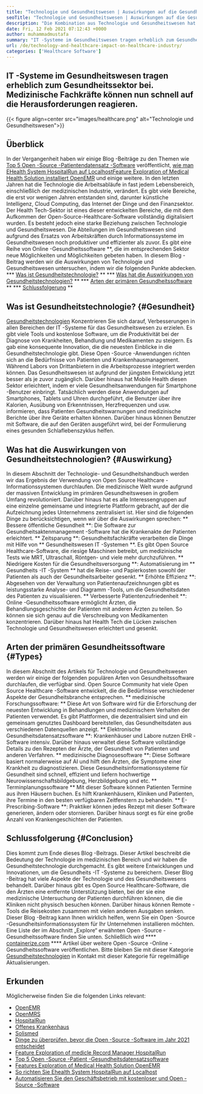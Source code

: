 ```yaml
---
title: "Technologie und Gesundheitswesen | Auswirkungen auf die Gesundheitsbranche" 
seoTitle: "Technologie und Gesundheitswesen | Auswirkungen auf die Gesundheitsbranche" 
description: "Die Kombination aus Technologie und Gesundheitswesen hat die medizinische Abteilung revolutioniert. Lassen Sie uns die Auswirkungen und die Arten der Gesundheitssoftware untersuchen." 
date: Fri, 12 Feb 2021 07:12:43 +0000
author: muhammadmustafa
summary: "IT -Systeme im Gesundheitswesen tragen erheblich zum Gesundheitssektor bei. Medizinische Fachkräfte können nun schnell auf die Herausforderungen reagieren." 
url: /de/technology-and-healthcare-impact-on-healthcare-industry/
categories: ['Healthcare Software']
---
```


## IT -Systeme im Gesundheitswesen tragen erheblich zum Gesundheitssektor bei. Medizinische Fachkräfte können nun schnell auf die Herausforderungen reagieren.

{{< figure align=center src="images/healthcare.png" alt="Technologie und Gesundheitswesen">}}


## Überblick
In der Vergangenheit haben wir einige Blog -Beiträge zu den Themen wie [Top 5 Open -Source -Patientendatensatz -Software][1] veröffentlicht, [wie man EHealth System HospitalRun auf Localhost][2][Feature Exploration of Medical Health Solution installiert OpenEMR][3] und einige weitere. In den letzten Jahren hat die Technologie die Arbeitsabläufe in fast jedem Lebensbereich, einschließlich der medizinischen Industrie, verändert. Es gibt viele Bereiche, die erst vor wenigen Jahren entstanden sind, darunter künstliche Intelligenz, Cloud Computing, das Internet der Dinge und den Finanzsektor. Der Health Tech-Sektor ist eines dieser entwickelten Bereiche, die mit dem Aufkommen der Open-Source-Healthcare-Software vollständig digitalisiert wurden. Es besteht jedoch eine starke Beziehung zwischen Technologie und Gesundheitswesen.
Die Abteilungen im Gesundheitswesen sind aufgrund des Ersatzs von Arbeitskräften durch Informationssysteme im Gesundheitswesen noch produktiver und effizienter als zuvor. Es gibt eine Reihe von Online -Gesundheitssoftware **, die im entsprechenden Sektor neue Möglichkeiten und Möglichkeiten gebeten haben. In diesem Blog -Beitrag werden wir die Auswirkungen von Technologie und Gesundheitswesen untersuchen, indem wir die folgenden Punkte abdecken.
  *** [Was ist Gesundheitstechnologie?][4] **
  *** [Was hat die Auswirkungen von Gesundheitstechnologien?][5] **
  *** [Arten der primären Gesundheitssoftware][6] **
  *** [Schlussfolgerung][7] **

## Was ist Gesundheitstechnologie? {#Gesundheit}
[Gesundheitstechnologien][8] Konzentrieren Sie sich darauf, Verbesserungen in allen Bereichen der IT -Systeme für das Gesundheitswesen zu erzielen. Es gibt viele Tools und kostenlose Software, um die Produktivität bei der Diagnose von Krankheiten, Behandlung und Medikamenten zu steigern. Es gab eine konsequente Innovation, die die neuesten Einblicke in die Gesundheitstechnologie gibt. Diese Open -Source -Anwendungen richten sich an die Bedürfnisse von Patienten und Krankenhausmanagement. Während Labors von Drittanbietern in die Arbeitsprozesse integriert werden können. Das Gesundheitswesen ist aufgrund der jüngsten Entwicklung jetzt besser als je zuvor zugänglich. Darüber hinaus hat Mobile Health diesen Sektor erleichtert, indem er viele Gesundheitsanwendungen für Smartphone -Benutzer einbringt. Tatsächlich werden diese Anwendungen auf Smartphones, Tablets und Uhren durchgeführt, die Benutzer über ihre Kalorien, Ausübung von Erkenntnissen, Herzfrequenzen und usw. informieren, dass Patienten Gesundheitswarnungen und medizinische Berichte über ihre Geräte erhalten können. Darüber hinaus können Benutzer mit Software, die auf den Geräten ausgeführt wird, bei der Formulierung eines gesunden Schlaflebenszyklus helfen.

## Was hat die Auswirkungen von Gesundheitstechnologien? {#Auswirkung}
In diesem Abschnitt der Technologie- und Gesundheitshandbuch werden wir das Ergebnis der Verwendung von Open Source Healthcare -Informationssystemen durchlaufen. Die medizinische Welt wurde aufgrund der massiven Entwicklung im primären Gesundheitswesen in großem Umfang revolutioniert. Darüber hinaus hat es alle Interessengruppen auf eine einzelne gemeinsame und integrierte Plattform gebracht, auf der die Aufzeichnung jedes Unternehmens zentralisiert ist. Hier sind die folgenden Dinge zu berücksichtigen, wenn wir über die Auswirkungen sprechen:
** Bessere öffentliche Gesundheit **: Die Software zur Gesundheitsaktenmanagement -Software hat die Krankenakte der Patienten erleichtert.
** Zeitsparung **: Gesundheitsfachkräfte verarbeiten die Dinge mit Hilfe von ** Gesundheitswesen IT -Systemen **. Es gibt Open Source Healthcare-Software, die riesige Maschinen betreibt, um medizinische Tests wie MRT, Ultraschall, Röntgen- und viele mehr durchzuführen.
** Niedrigere Kosten für die Gesundheitsversorgung **: Automatisierung im ** Gesundheits -IT -System ** hat die Reise- und Papierkosten sowohl der Patienten als auch der Gesundheitsarbeiter gesenkt.
** Erhöhte Effizienz **: Abgesehen von der Verwaltung von Patientenaufzeichnungen gibt es leistungsstarke Analyse- und Diagramm -Tools, um die Gesundheitsdaten des Patienten zu visualisieren.
** Verbesserte Patientenzufriedenheit **: Online -Gesundheitssoftware ermöglicht Ärzten, die Behandlungsgeschichte der Patienten mit anderen Ärzten zu teilen. So können sie sich genau auf die Verschreibung von Medikamenten konzentrieren. Darüber hinaus hat Health Tech die Lücken zwischen Technologie und Gesundheitswesen erleichtert und gesenkt.

## Arten der primären Gesundheitssoftware {#Types}
In diesem Abschnitt des Artikels für Technologie und Gesundheitswesen werden wir einige der folgenden populären Arten von Gesundheitssoftware durchlaufen, die verfügbar sind. Open Source Community hat viele Open Source Healthcare -Software entwickelt, die die Bedürfnisse verschiedener Aspekte der Gesundheitsbranche entsprechen.
** medizinische Forschungssoftware: ** Diese Art von Software wird für die Erforschung der neuesten Entwicklung in Behandlungen und medizinischem Verhalten der Patienten verwendet. Es gibt Plattformen, die dezentralisiert sind und ein gemeinsam genutztes Dashboard bereitstellen, das Gesundheitsdaten aus verschiedenen Datenquellen anzeigt.
** Elektronische Gesundheitsdatensatzsoftware **: Krankenhäuser und Labore nutzen EHR -Software intensiv. Darüber hinaus verwaltet diese Software vollständige Details zu den Rezepten der Ärzte, der Gesundheit von Patienten und anderen Verfahren.
** medizinische Diagnosesoftware **: Diese Software basiert normalerweise auf AI und hilft den Ärzten, die Symptome einer Krankheit zu diagnostizieren. Diese Gesundheitsinformationssysteme für Gesundheit sind schnell, effizient und liefern hochwertige Neurowissenschaftsbildgebung, Herzbildgebung und etc.
** Terminplanungssoftware ** Mit dieser Software können Patienten Termine aus ihren Häusern buchen. Es hilft Krankenhäusern, Kliniken und Patienten, ihre Termine in den besten verfügbaren Zeitfenstern zu behandeln.
** E-Prescribing-Software **: Praktiker können jedes Rezept mit dieser Software generieren, ändern oder stornieren. Darüber hinaus sorgt es für eine große Anzahl von Krankengeschichten der Patienten.

## Schlussfolgerung {#Conclusion}
Dies kommt zum Ende dieses Blog -Beitrags. Dieser Artikel beschreibt die Bedeutung der Technologie im medizinischen Bereich und wir haben die Gesundheitstechnologie durchgemacht. Es gibt weitere Entwicklungen und Innovationen, um die Gesundheits -IT -Systeme zu bereichern. Dieser Blog -Beitrag hat viele Aspekte der Technologie und des Gesundheitswesens behandelt. Darüber hinaus gibt es Open Source Healthcare-Software, die den Ärzten eine entfernte Unterstützung bieten, bei der sie eine medizinische Untersuchung der Patienten durchführen können, die die Kliniken nicht physisch besuchen können. Darüber hinaus können Remote -Tools die Reisekosten zusammen mit vielen anderen Ausgaben senken. Dieser Blog -Beitrag kann Ihnen wirklich helfen, wenn Sie ein Open -Source -Gesundheitsinformationssystem für Ihr Unternehmen installieren möchten. Eine Liste der im Abschnitt „Explore“ erwähnten Open -Source -Gesundheitssoftware finden Sie unten.
Schließlich wird **** [containerize.com][9] **** Artikel über weitere Open -Source -Online -Gesundheitssoftware veröffentlichen. Bitte bleiben Sie mit dieser Kategorie [Gesundheitstechnologien][8] in Kontakt mit dieser Kategorie für regelmäßige Aktualisierungen.

## Erkunden
Möglicherweise finden Sie die folgenden Links relevant:
  * [OpenEMR][10]
  * [OpenMRS][11]
  * [HospitalRun][12]
  * [Offenes Krankenhaus][13]
  * [Solismed][14]
  * [Dinge zu überprüfen, bevor die Open -Source -Software im Jahr 2021 entscheidet][15]
  * [Feature Exploration of medicle Record Manager HospitalRun][16]
  * [Top 5 Open -Source -Patient -Gesundheitsdatensatzsoftware][1]
  * [Features Exploration of Medical Health Solution OpenEMR][3]
  * [So richten Sie Ehealth System HospitalRun auf Localhost][17]
  * [Automatisieren Sie den Geschäftsbetrieb mit kostenloser und Open -Source -Software][18]

  
[1]: https://blog.containerize.com/2021/03/05/top-5-open-source-patient-record-management-software/
[2]: https://blog.containerize.com/healthcare-software/how-to-install-hospitalrun-hospital-management-system/
[3]: https://blog.containerize.com/healthcare-software/open-source-medical-software-openemr-features/
[4]: #health
[5]: #impact
[6]: #types
[7]: #Conclusion
[8]: https://products.containerize.com/health-care-technologies
[9]: https://www.containerize.com/
[10]: https://products.containerize.com/health-care-technologies/openemr
[11]: https://products.containerize.com/health-care-technologies/openmrs
[12]: https://products.containerize.com/healthcare-technologies/hospitalrun
[13]: https://products.containerize.com/healthcare-technologies/open-hospital
[14]: https://products.containerize.com/healthcare-technologies/solismed
[15]: https://blog.containerize.com/cmdb-software/things-to-review-before-opting-open-source-software-in-2021/
[16]: https://blog.containerize.com/healthcare-software/features-exploration-of-medical-record-manager-hospitalrun/
[17]: https://blog.containerize.com/healthcare-software/how-to-install-hospitalrun-hospital-management-system/
[18]: https://blog.containerize.com/blogging/automate-business-operations-using-open-source-software/
